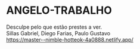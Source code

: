 # ANGELO-TRABALHO
Desculpe pelo que estão prestes a ver. <br>
Sillas Gabriel, Diego Farias, Paulo Gustavo <br>
https://master--nimble-hotteok-4a0888.netlify.app/
